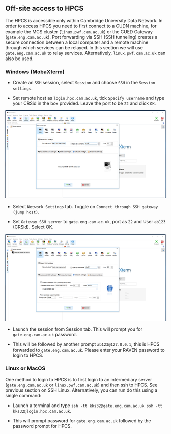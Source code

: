 ## Off-site access to HPCS

The HPCS is accessible only within Cambridge University Data Network. In order to access HPCS you need to first connect to a CUDN machine, for example the MCS cluster (`linux.pwf.cam.ac.uk`) or the CUED Gateway (`gate.eng.cam.ac.uk`). Port forwarding via SSH (SSH tunneling) creates a secure connection between a local computer and a remote machine through which services can be relayed. In this section we will use `gate.eng.cam.ac.uk` to relay services. Alternatively, `linux.pwf.cam.ac.uk` can also be used.

### Windows (MobaXterm)

* Create an `SSH` session, select `Session` and choose `SSH` in the `Session settings`. 

* Set remote host as `login.hpc.cam.ac.uk`, tick `Specify username` and type your CRSid in the box provided. Leave the port to be `22` and click `OK`.

![Setting up SSH using MobaXterm](mobaxterm-ssh.png)

* Select `Network Settings` tab. Toggle on `Connect through SSH gateway (jump host)`. 

* Set `Gateway SSH server` to `gate.eng.cam.ac.uk`, port as `22` and User `ab123` (CRSid). Select OK.

![Off-site access using MobaXterm](mobaxterm-offsite.png)

* Launch the session from Session tab. This will prompt you for `gate.eng.cam.ac.uk` password. 

* This will be followed by another prompt `ab123@127.0.0.1`, this is HPCS forwarded to `gate.eng.cam.ac.uk`. Please enter your RAVEN password to login to HPCS.

### Linux or MacOS

One method to login to HPCS is to first login to an intermediary server (`gate.eng.cam.ac.uk` or `linux.pwf.cam.ac.uk`) and then ssh to HPCS. See previous section on SSH Linux. Alternatively, you can run
do this using a single command:

* Launch a terminal and type `ssh -tt kks32@gate.eng.cam.ac.uk ssh -tt kks32@login.hpc.cam.ac.uk`.

* This will prompt password for `gate.eng.cam.ac.uk` followed by the password prompt for HPCS.
